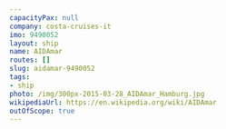 ```yaml
---
capacityPax: null
company: costa-cruises-it
imo: 9490052
layout: ship
name: AIDAmar
routes: []
slug: aidamar-9490052
tags:
- ship
photo: /img/300px-2015-03-28_AIDAmar_Hamburg.jpg
wikipediaUrl: https://en.wikipedia.org/wiki/AIDAmar
outOfScope: true
---
```

